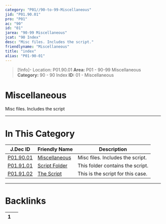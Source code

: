 ```yaml
---
category: "P01//90-to-99-Miscellaneous"
jid: "P01.90.01"
pro: "P01"
ac: "90"
id: "01"
jarea: "90-99 Miscellaneous"
jcat: "90 Index"
desc: "Misc files. Includes the script."
friendlyname: "Miscellaneous"
title: "index"
alias: "P01-90-01"
---
```

>[!info]- Location: P01.90.01
>**Area:** P01 - 90-99 Miscellaneous
>**Category:** 90 - 90 Index
>**ID:** 01 - Miscellaneous

# Miscellaneous

Misc files. Includes the script



---
# In This Category

| J.Dec ID                                                                            | Friendly Name                                                                        | Description                       |
| ----------------------------------------------------------------------------------- | ------------------------------------------------------------------------------------ | --------------------------------- |
| [P01.90.01](index.md)                   | [Miscellaneous](index.md)                | Misc files. Includes the script.  |
| [P01.91.01](./91-Script/index.md)         | [Script Folder](./91-Script/index.md)      | This folder contains the script.  |
| [P01.91.02](./91-Script/92-The-Script.md) | [The Script](./91-Script/92-The-Script.md) | This is the script for this case. |


---
# Backlinks
<div><table class="dataview table-view-table"><thead class="table-view-thead"><tr class="table-view-tr-header"><th class="table-view-th"><span></span><span class="dataview small-text">1</span></th><th class="table-view-th"><span></span></th></tr></thead><tbody class="table-view-tbody"></tbody></table></div>